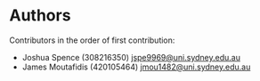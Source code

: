 Authors
=======

Contributors in the order of first contribution:
* Joshua Spence (308216350) <jspe9969@uni.sydney.edu.au>
* James Moutafidis (420105464) <jmou1482@uni.sydney.edu.au>
